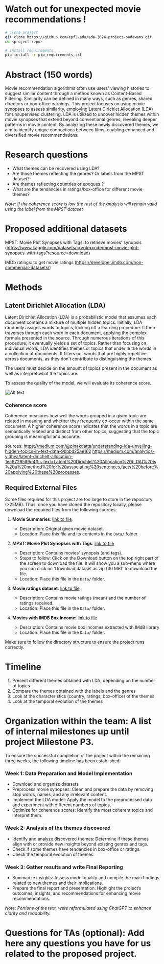 # Watch out for unexpected movie recommendations !

```bash
# clone project
git clone https://github.com/epfl-ada/ada-2024-project-padawans.git
cd <project repo>

# install requirements
pip install -r pip_requirements.txt
```


# Abstract (150 words)
Movie recommendation algorithms often use users' viewing histories to suggest similar content through a method known as Content-Based Filtering. Similarity can be defined in many ways, such as genres, shared directors or box-office earnings. This project focuses on using movie synopses to assess similarity, employing Latent Dirichlet Allocation (LDA) for unsupervised clustering. LDA is utilized to uncover hidden themes within movie synopses that extend beyond conventional genres, revealing deeper patterns in movie content. By analyzing these newly discovered themes, we aim to identify unique connections between films, enabling enhanced and diversified movie recommendations.


# Research questions
+ What themes can be recovered using LDA?
+ Are those themes reflecting the genres? Or labels from the MPST dataset?
+ Are themes reflecting countries or epoques ?
+ What are the tendancies in ratings/box-office for different movie themes?

*Note: If the coherence score is low the rest of the analysis will remain valid using the label from the MPST dataset*

# Proposed additional datasets
MPST: Movie Plot Synopses with Tags: to retrieve movies' synopsis (https://www.kaggle.com/datasets/cryptexcode/mpst-movie-plot-synopses-with-tags?resource=download)

IMDb ratings: to get movie ratings (https://developer.imdb.com/non-commercial-datasets/)


# Methods
## Latent Dirichlet Allocation (LDA)
Latent Dirichlet Allocation (LDA) is a probabilistic model that assumes each document contains a mixture of multiple hidden topics. Initially, LDA randomly assigns words to topics, kicking off a learning procedure. It then traverses through each word in each document, applying the complex formula presented in the source. Through numerous iterations of this procedure, it eventually yields a set of topics. Rather than focusing on individual words, LDA identifies themes or topics that underlie the words in a collection of documents. 
It filters out words that are highly repetitive across documents, as they don't contribute to distinguishing the themes. 

The users must decide on the amount of topics present in the document as well as interpret what the topics are.

To assess the quality of the model, we will evaluate its coherence score.

![Alt text](https://miro.medium.com/v2/resize:fit:1178/format:webp/0*J1oMupf58psVRVCH.png)

### Coherence score
Coherence measures how well the words grouped in a given topic are related in meaning and whether they frequently co-occur within the same document. A higher coherence score indicates that the words in a topic are semantically related and distinct from other topics, suggesting that the topic grouping is meaningful and accurate.

sources: 
https://medium.com/@pinakdatta/understanding-lda-unveiling-hidden-topics-in-text-data-9bbbd25ae162
https://medium.com/analytics-vidhya/latent-dirichelt-allocation-1ec8729589d4#:~:text=Latent%20Dirichlet%20Allocation%20(LDA)%20is%20a%20method%20for%20associating%20sentences,facts%20before%20applying%20these%20processes.

## Required External Files

Some files required for this project are too large to store in the repository (>25MB). Thus, once you have cloned the repository locally, please download the required files from the following sources:

1. **Movie Summaries**: [link to file](https://www.cs.cmu.edu/~ark/personas/data/MovieSummaries.tar.gz)  
   - Description: Original given movie dataset.
   - Location: Place this file and its contents in the `Data/` folder.

2. **MPST: Movie Plot Synopses with Tags**: [link to file](https://www.kaggle.com/datasets/cryptexcode/mpst-movie-plot-synopses-with-tags?resource=download)  
   - Description: Contains movies' synopsis (and tags).
   - Steps to follow: Click on the Download button on the top right part of the screen to download the file. It will show you a sub-menu where you can click on 'Download dataset as zip (30 MB)' to download the file.
   - Location: Place this file in the `Data/` folder.

3. **Movie ratings dataset**: [link to file](https://datasets.imdbws.com/title.ratings.tsv.gz)  
   - Description: Contains movie ratings (mean) and the number of ratings received.
   - Location: Place this file in the `Data/` folder.

4. **Movies with IMDB Box Income**: [link to file](https://drive.google.com/file/d/16fzzKCWkodC6PZbqrgmg6YYQlNOHe5XB/view?usp=sharing)  
   - Description: Contains movie box incomes extracted with IMdB library
   - Location: Place this file in the `Data/` folder.

Make sure to follow the directory structure to ensure the project runs correctly.
   
# Timeline
1. Present different themes obtained with LDA, depending on the number of topics
2. Compare the themes obtained with the labels and the genres
3. Look at the characteristics (country, ratings, box-office) of the themes
4. Look at the temporal evolution of the themes

# Organization within the team: A list of internal milestones up until project Milestone P3.
To ensure the successful completion of the project within the remaining three weeks, the following timeline has been established:

### Week 1: Data Preparation and Model Implementation
+ Download and organize datasets
+ Preprocess movie synopses: Clean and prepare the data by removing stop words, names, and any irrelevant content.
+ Implement the LDA model: Apply the model to the preprocessed data and experiment with different numbers of topics.
+ Optimize for coherence scores: Identify the most coherent topics and interpret them.
### Week 2: Analysis of the themes discovered
+ Identify and analyze discovered themes: Determine if these themes align with or provide new insights beyond existing genres and tags.
+ Check if some themes have tendancies in box-office or ratings.
+ Check the temporal evolution of themes.
### Week 3: Gather results and write Final Reporting
+ Summarize insights: Assess model quality and compile the main findings related to new themes and their implications.
+ Prepare the final report and presentation: Highlight the project’s outcomes, insights, and recommendations for enhancing movie recommendations.

*Note: Portions of the text, were reformulated using ChatGPT to enhance clarity and readability.*
# Questions for TAs (optional): Add here any questions you have for us related to the proposed project.

